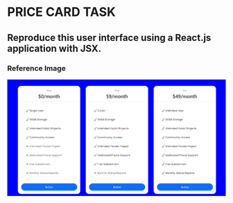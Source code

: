 # PRICE CARD TASK

## Reproduce this user interface using a React.js application with JSX.

### Reference Image

![alt text](image.png)


